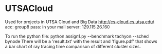 # UTSACloud
Used for projects in UTSA Cloud and Big Data
http://cs-cloud.cs.utsa.edu/
acc: group8
pass: in your mail
server: 129.115.26.160


To run the python file: python assign1.py --benchmark tachyon --sched bynode
There will be a 'result.txt' with the result and 'figure.pdf' that shows a bar chart of ray tracing time comparison of different cluster sizes. 
